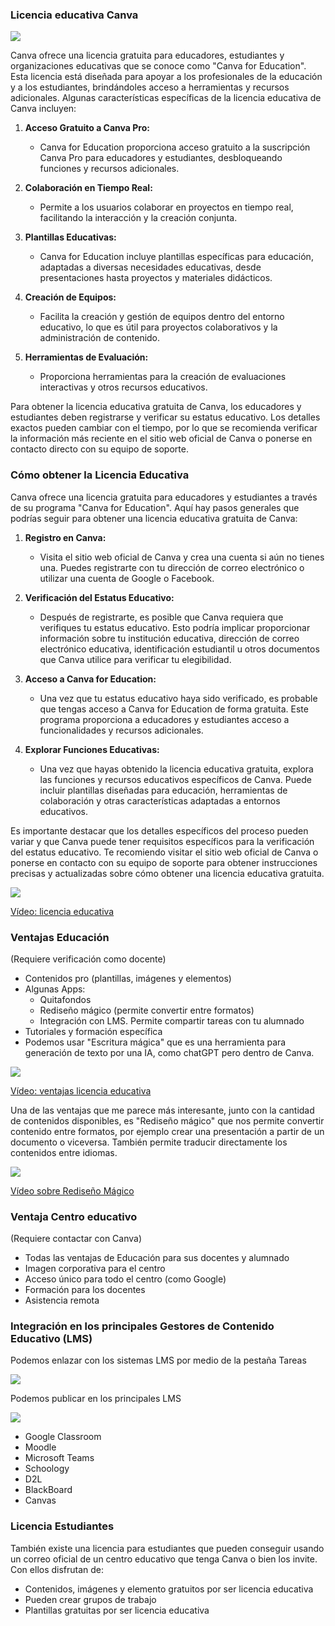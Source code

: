 ### Licencia educativa Canva

![](https://github.com/javacasm/Iniciacion-Herramientas-Digitales-Aula/blob/main/images/Canva_Educacion.png?raw=true)

Canva ofrece una licencia gratuita para educadores, estudiantes y organizaciones educativas que se conoce como "Canva for Education". Esta licencia está diseñada para apoyar a los profesionales de la educación y a los estudiantes, brindándoles acceso a herramientas y recursos adicionales. Algunas características específicas de la licencia educativa de Canva incluyen:

1. **Acceso Gratuito a Canva Pro:**
   - Canva for Education proporciona acceso gratuito a la suscripción Canva Pro para educadores y estudiantes, desbloqueando funciones y recursos adicionales.

2. **Colaboración en Tiempo Real:**
   - Permite a los usuarios colaborar en proyectos en tiempo real, facilitando la interacción y la creación conjunta.

3. **Plantillas Educativas:**
   - Canva for Education incluye plantillas específicas para educación, adaptadas a diversas necesidades educativas, desde presentaciones hasta proyectos y materiales didácticos.

4. **Creación de Equipos:**
   - Facilita la creación y gestión de equipos dentro del entorno educativo, lo que es útil para proyectos colaborativos y la administración de contenido.

5. **Herramientas de Evaluación:**
   - Proporciona herramientas para la creación de evaluaciones interactivas y otros recursos educativos.

Para obtener la licencia educativa gratuita de Canva, los educadores y estudiantes deben registrarse y verificar su estatus educativo. Los detalles exactos pueden cambiar con el tiempo, por lo que se recomienda verificar la información más reciente en el sitio web oficial de Canva o ponerse en contacto directo con su equipo de soporte.

### Cómo obtener la Licencia Educativa

Canva ofrece una licencia gratuita para educadores y estudiantes a través de su programa "Canva for Education". Aquí hay pasos generales que podrías seguir para obtener una licencia educativa gratuita de Canva:

1. **Registro en Canva:**
   - Visita el sitio web oficial de Canva y crea una cuenta si aún no tienes una. Puedes registrarte con tu dirección de correo electrónico o utilizar una cuenta de Google o Facebook.

2. **Verificación del Estatus Educativo:**
   - Después de registrarte, es posible que Canva requiera que verifiques tu estatus educativo. Esto podría implicar proporcionar información sobre tu institución educativa, dirección de correo electrónico educativa, identificación estudiantil u otros documentos que Canva utilice para verificar tu elegibilidad.

3. **Acceso a Canva for Education:**
   - Una vez que tu estatus educativo haya sido verificado, es probable que tengas acceso a Canva for Education de forma gratuita. Este programa proporciona a educadores y estudiantes acceso a funcionalidades y recursos adicionales.

4. **Explorar Funciones Educativas:**
   - Una vez que hayas obtenido la licencia educativa gratuita, explora las funciones y recursos educativos específicos de Canva. Puede incluir plantillas diseñadas para educación, herramientas de colaboración y otras características adaptadas a entornos educativos.

Es importante destacar que los detalles específicos del proceso pueden variar y que Canva puede tener requisitos específicos para la verificación del estatus educativo. Te recomiendo visitar el sitio web oficial de Canva o ponerse en contacto con su equipo de soporte para obtener instrucciones precisas y actualizadas sobre cómo obtener una licencia educativa gratuita.

[![](https://github.com/javacasm/Iniciacion-Herramientas-Digitales-Aula/blob/main/images/portada-licencia-educativa.png?raw=true)](https://drive.google.com/file/d/1Wj6TultLX3Qldvp1TWbVl2glQeT8Bw4k/view?usp=sharing)

[Vídeo: licencia educativa](https://drive.google.com/file/d/1Wj6TultLX3Qldvp1TWbVl2glQeT8Bw4k/view?usp=sharing)


### Ventajas Educación

(Requiere verificación como docente)

* Contenidos pro (plantillas, imágenes y elementos)
* Algunas Apps: 
    - Quitafondos
    - Rediseño mágico (permite convertir entre formatos)
    - Integración con LMS. Permite compartir tareas con tu alumnado
* Tutoriales y formación específica
* Podemos usar "Escritura mágica" que es una herramienta para generación de texto por una IA, como chatGPT pero dentro de Canva.

[![](https://github.com/javacasm/Iniciacion-Herramientas-Digitales-Aula/blob/main/images/portada-2.0.3-ventajas-educativa.png?raw=true)](https://drive.google.com/file/d/1Qb-8W48w1GsF009mVGMsMMaFf0kurE-9/view?usp=sharing)

[Vídeo: ventajas licencia educativa](https://drive.google.com/file/d/1Qb-8W48w1GsF009mVGMsMMaFf0kurE-9/view?usp=sharing)

Una de las ventajas que me parece más interesante, junto con la cantidad de contenidos disponibles, es "Rediseño mágico" que nos permite convertir contenido entre formatos, por ejemplo crear una presentación a partir de un documento o viceversa. También permite traducir directamente los contenidos entre idiomas.

[![](https://github.com/javacasm/Iniciacion-Herramientas-Digitales-Aula/blob/main/images/portada-2.0.3-rediseño-magico.png?raw=true)](https://drive.google.com/file/d/1oEEybwEouMTI3fdToSGJ6iQRkf_ZCja4/view?usp=sharing)

[Vídeo sobre Rediseño Mágico](https://drive.google.com/file/d/1oEEybwEouMTI3fdToSGJ6iQRkf_ZCja4/view?usp=sharing)

### Ventaja Centro educativo

(Requiere contactar con Canva)

* Todas las ventajas de Educación para sus docentes y alumnado
* Imagen corporativa para el centro
* Acceso único para todo el centro (como Google)
* Formación para los docentes
* Asistencia remota

### Integración en los principales Gestores de Contenido Educativo (LMS)

Podemos enlazar con los sistemas LMS por medio de la pestaña Tareas

![](https://github.com/javacasm/Iniciacion-Herramientas-Digitales-Aula/blob/main/images/Canva_Tareas_LMS.png?raw=true)

Podemos publicar en los principales LMS

![](https://github.com/javacasm/Iniciacion-Herramientas-Digitales-Aula/blob/main/images/Canva_publicacion_LMS.png?raw=true)

* Google Classroom
* Moodle
* Microsoft Teams
* Schoology
* D2L
* BlackBoard
* Canvas

### Licencia Estudiantes

También existe una licencia para estudiantes que pueden conseguir usando un correo oficial de un centro educativo que tenga Canva o bien los invite. Con ellos disfrutan de:

* Contenidos, imágenes y elemento gratuitos por ser licencia educativa
* Pueden crear grupos de trabajo
* Plantillas gratuitas por ser licencia educativa

